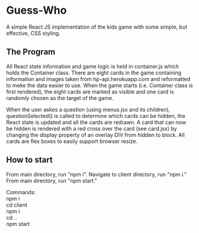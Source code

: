 # Guess-Who

A simple React JS implementation of the kids game with some simple, but effective, CSS styling.

## The Program

All React state information and game logic is held in container.js which holds the Container class. There are eight cards in the game containing information and images taken from hp-api.herokuapp.com and reformatted to meke the data easier to use. When the game starts (i.e. Container class is first rendered), the eight cards are marked as visible and one card is randomly chosen as the target of the game.

When the user askes a question (using menus.jsx and its children), questionSelected() is called to determine which cards can be hidden, the React state is updated and all the cards are redrawn. A card that can now be hidden is rendered with a red cross over the card (see card.jsx) by changing the display property of an overlay DIV from hidden to block. All cards are flex boxes to easily support browser resize. 

## How to start
From main directory, run "npm i".
Navigate to client directory, run "npm i."
From main directory, run "npm start."

Commands: <br>
npm i <br>
cd client <br>
npm i <br>
cd .. <br>
npm start <br>
